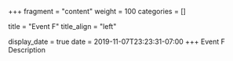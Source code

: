 +++
fragment = "content"
weight = 100
categories = []

title = "Event F"
title_align = "left"

display_date = true
date = 2019-11-07T23:23:31-07:00
+++
Event F Description